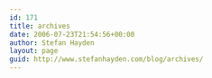 ```yaml
---
id: 171
title: archives
date: 2006-07-23T21:54:56+00:00
author: Stefan Hayden
layout: page
guid: http://www.stefanhayden.com/blog/archives/
---
```

